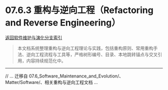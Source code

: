 # 07.6.3 重构与逆向工程（Refactoring and Reverse Engineering）

[返回软件维护与演化分支索引](./README.md)

> 本文档系统整理重构与逆向工程理论与实践，包括重构原则、常用重构手法、逆向工程流程与工具等，严格树形编号、目录、本地跳转锚点与交叉引用，内容持续规范化中。

---

// ... 迁移自 07.6_Software_Maintenance_and_Evolution/、Matter/Software/、相关重构与逆向工程文档 ...
